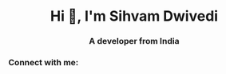 <h1 align="center">Hi 👋, I'm Sihvam Dwivedi</h1>
<h3 align="center">A developer from India</h3>

<h3 align="left">Connect with me:</h3>
<p align="left">
</p>
